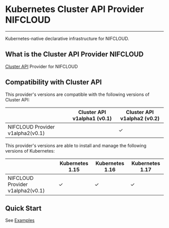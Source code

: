 # Kubernetes Cluster API Provider NIFCLOUD

------

Kubernetes-native declarative infrastructure for NIFCLOUD.

## What is the Cluster API Provider NIFCLOUD

[Cluster API](https://github.com/kubernetes-sigs/cluster-api) Provider for NIFCLOUD

## Compatibility with Cluster API

This provider's versions are compatible with the following versions of Cluster API:

|                                  | Cluster API v1alpha1 (v0.1) | Cluster API v1alpha2 (v0.2) |
|----------------------------------|-----------------------------|-----------------------------|
| NIFCLOUD Provider v1alpha2(v0.1) |                             | ✓                           |

This provider's versions are able to install and manage the following versions of Kubernetes:

|                                  | Kubernetes 1.15 | Kubernetes 1.16 | Kubernetes 1.17 |
|----------------------------------|-----------------|-----------------|-----------------|
| NIFCLOUD Provider v1alpha2(v0.1) | ✓               | ✓               | ✓               |

## Quick Start

See [Examples](./examples)

